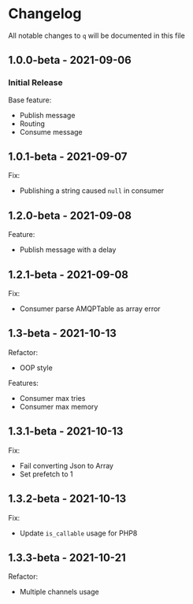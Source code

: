 # Changelog

All notable changes to `q` will be documented in this file

## 1.0.0-beta - 2021-09-06

### Initial Release
Base feature:
- Publish message
- Routing
- Consume message

## 1.0.1-beta - 2021-09-07
Fix:
- Publishing a string caused `null` in consumer

## 1.2.0-beta - 2021-09-08
Feature:
- Publish message with a delay

## 1.2.1-beta - 2021-09-08
Fix:
- Consumer parse AMQPTable as array error

## 1.3-beta - 2021-10-13
Refactor:
- OOP style

Features:
- Consumer max tries
- Consumer max memory

## 1.3.1-beta - 2021-10-13
Fix:
- Fail converting Json to Array
- Set prefetch to 1

## 1.3.2-beta - 2021-10-13
Fix:
- Update `is_callable` usage for PHP8

## 1.3.3-beta - 2021-10-21
Refactor:
- Multiple channels usage